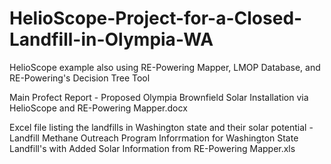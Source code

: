 # HelioScope-Project-for-a-Closed-Landfill-in-Olympia-WA
HelioScope example also using RE-Powering Mapper, LMOP Database, and RE-Powering's Decision Tree Tool

Main Profect Report - Proposed Olympia Brownfield Solar Installation via HelioScope and RE-Powering Mapper.docx

Excel file listing the landfills in Washington state and their solar potential - Landfill Methane Outreach Program Inforrmation for Washington State Landfill's with Added Solar Information from RE-Powering Mapper.xls

